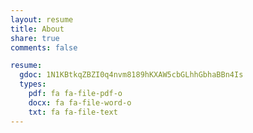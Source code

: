 ```yaml
---
layout: resume
title: About
share: true
comments: false

resume:
  gdoc: 1N1KBtkqZBZI0q4nvm8189hKXAW5cbGLhhGbhaBBn4Is
  types:
    pdf: fa fa-file-pdf-o
    docx: fa fa-file-word-o
    txt: fa fa-file-text
---
```

